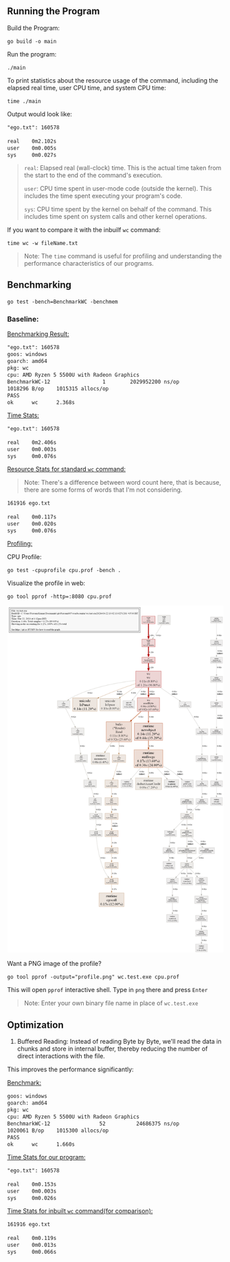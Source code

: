 ## Running the Program

Build the Program:

```
go build -o main
```

Run the program:
```
./main
```
To print statistics about the resource usage of the command, including the elapsed real time, user CPU time, and system CPU time:
```
time ./main
```
Output would look like:
```
"ego.txt": 160578

real    0m2.102s
user    0m0.005s
sys     0m0.027s
```
> `real`: Elapsed real (wall-clock) time. This is the actual time taken from the start to the end of the command's execution.
>
> `user`: CPU time spent in user-mode code (outside the kernel). This includes the time spent executing your program's code.
>
> `sys`: CPU time spent by the kernel on behalf of the command. This includes time spent on system calls and other kernel operations.


If you want to compare it with the inbuilf `wc` command:
```
time wc -w fileName.txt
```

> Note: The `time` command is useful for profiling and understanding the performance characteristics of our programs.


## Benchmarking

```
go test -bench=BenchmarkWC -benchmem
```

### Baseline:

<u>Benchmarking Result:</u>
```
"ego.txt": 160578
goos: windows
goarch: amd64
pkg: wc
cpu: AMD Ryzen 5 5500U with Radeon Graphics
BenchmarkWC-12                 1        2029952200 ns/op         1018296 B/op    1015315 allocs/op
PASS
ok      wc      2.368s
```
<u>Time Stats:</u>
```
"ego.txt": 160578

real    0m2.406s
user    0m0.003s
sys     0m0.076s
```
<u>Resource Stats for standard `wc` command:</u>
> Note: There's a difference between word count here, that is because, there are some forms of words that I'm not considering.
```
161916 ego.txt

real    0m0.117s
user    0m0.020s
sys     0m0.076s
```

<u>Profiling:</u>

CPU Profile:
```
go test -cpuprofile cpu.prof -bench .
```

Visualize the profile in web:
```
go tool pprof -http=:8080 cpu.prof
```
![Profile Image](profile1.png)

Want a PNG image of the profile?
```
go tool pprof -output="profile.png" wc.test.exe cpu.prof
```
This will open `pprof` interactive shell. Type in `png` there and press `Enter`
> Note: Enter your own binary file name in place of `wc.test.exe`


## Optimization

1. Buffered Reading: Instead of reading Byte by Byte, we'll read the data in chunks and store in internal buffer, thereby reducing the number of direct interactions with the file.

This improves the performance significantly:

<u>Benchmark:</u>
```
goos: windows
goarch: amd64
pkg: wc
cpu: AMD Ryzen 5 5500U with Radeon Graphics
BenchmarkWC-12                52          24686375 ns/op         1020061 B/op    1015300 allocs/op
PASS
ok      wc      1.660s
```
<u>Time Stats for our program:</u>
```
"ego.txt": 160578

real    0m0.153s
user    0m0.003s
sys     0m0.026s
```
<u>Time Stats for inbuilt `wc` command(for comparison):</u>
```
161916 ego.txt

real    0m0.119s
user    0m0.013s
sys     0m0.066s
```